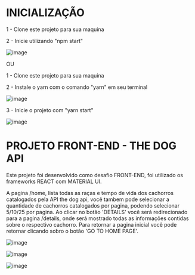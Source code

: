 # INICIALIZAÇÃO 
  
1 - Clone este projeto para sua maquina

2 - Inicie utilizando "npm start"

![image](https://user-images.githubusercontent.com/55003168/184928151-585689fc-c079-418b-8f6c-63e7d51b2635.png)
 
OU
  
1 - Clone este projeto para sua maquina

2 - Instale o yarn com o comando "yarn" em seu terminal

![image](https://user-images.githubusercontent.com/55003168/184927282-ff4aee8c-b83f-4602-856a-f3fc44a45b4e.png)

3 - Inicie o projeto com "yarn start"

![image](https://user-images.githubusercontent.com/55003168/184927932-29293232-9123-4bc7-8308-db7398cbac7a.png)


# PROJETO FRONT-END - THE DOG API

Este projeto foi desenvolvido como desafio FRONT-END, foi utilizado os frameworks REACT com MATERIAL UI. 

A pagina /home, lista todas as raças e tempo de vida dos cachorros catalogados pela API the dog api, você tambem pode selecionar a quantidade de cachorros catalogados por pagina, podendo selecionar 5/10/25 por pagina. Ao clicar no botão 'DETAILS' você será redirecionado para a pagina /details, onde será mostrado todas as informações contidas sobre o respectivo cachorro. Para retornar a pagina inicial você pode retornar clicando sobro o botão 'GO TO HOME PAGE'. 

![image](https://user-images.githubusercontent.com/55003168/184941923-7685574a-579a-476a-a46c-60f6010e3d8b.png)

![image](https://user-images.githubusercontent.com/55003168/184966426-8c29bb4d-ffa7-4147-a680-0ffb8869cfcb.png)

![image](https://user-images.githubusercontent.com/55003168/184966631-2d685ac7-6764-4a7f-b9be-3a0b0e758a03.png)


